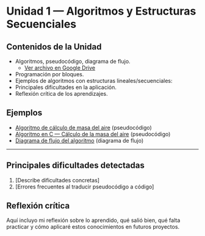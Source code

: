 # Unidad 1 — Algoritmos y Estructuras Secuenciales

## Contenidos de la Unidad
- Algoritmos, pseudocódigo, diagrama de flujo.
  - [Ver archivo en Google Drive](https://drive.google.com/https://drive.google.com/file/d/1bhzSMOnVT9kwiFOQIX-w8wIzkkkRe_pD/view?usp=sharing)
- Programación por bloques.
- Ejemplos de algoritmos con estructuras lineales/secuenciales:
- Principales dificultades en la aplicación.
- Reflexión crítica de los aprendizajes.

## Ejemplos
- [Algoritmo de cálculo de masa del aire](unidad1/algoritmo_masa.psc)
 (pseudocódigo)
- [Algoritmo en C — Cálculo de la masa del aire](unidad1/algoritmo_masa.c)
 (pseudocódigo)
- [Diagrama de flujo del algoritmo](unidad1/diagrama_masa.png) (diagrama de flujo)

---

## Principales dificultades detectadas
1. [Describe dificultades concretas]
2. [Errores frecuentes al traducir pseudocódigo a código]

## Reflexión crítica
Aquí incluyo mi reflexión sobre lo aprendido, qué salió bien, qué falta practicar y cómo aplicaré estos conocimientos en futuros proyectos.

